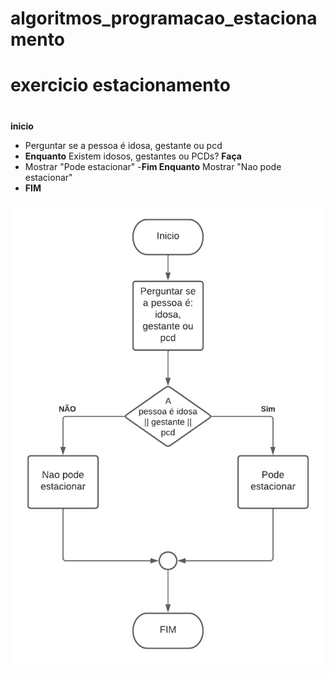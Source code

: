 # algoritmos_programacao_estacionamento
# exercicio estacionamento
#
**inicio**
 - Perguntar se a pessoa é idosa, gestante ou pcd
 -    **Enquanto** Existem idosos, gestantes ou PCDs? **Faça**
 -  Mostrar "Pode estacionar"
 -**Fim Enquanto** Mostrar "Nao pode estacionar"
- **FIM** 



![Isso é uma imagem](https://github.com/Lopes-Vitor/algoritmo_programacao_estacionamento/blob/main/Diagrama%20em%20branco.png)
